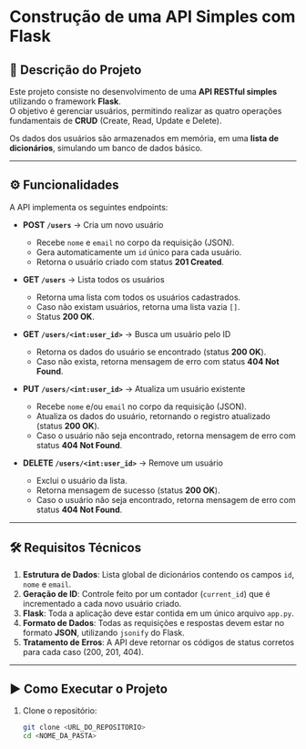 # Construção de uma API Simples com Flask  

## 📌 Descrição do Projeto  
Este projeto consiste no desenvolvimento de uma **API RESTful simples** utilizando o framework **Flask**.  
O objetivo é gerenciar usuários, permitindo realizar as quatro operações fundamentais de **CRUD** (Create, Read, Update e Delete).  

Os dados dos usuários são armazenados em memória, em uma **lista de dicionários**, simulando um banco de dados básico.  

---

## ⚙️ Funcionalidades  

A API implementa os seguintes endpoints:  

- **POST `/users`** → Cria um novo usuário  
  - Recebe `nome` e `email` no corpo da requisição (JSON).  
  - Gera automaticamente um `id` único para cada usuário.  
  - Retorna o usuário criado com status **201 Created**.  

- **GET `/users`** → Lista todos os usuários  
  - Retorna uma lista com todos os usuários cadastrados.  
  - Caso não existam usuários, retorna uma lista vazia `[]`.  
  - Status **200 OK**.  

- **GET `/users/<int:user_id>`** → Busca um usuário pelo ID  
  - Retorna os dados do usuário se encontrado (status **200 OK**).  
  - Caso não exista, retorna mensagem de erro com status **404 Not Found**.  

- **PUT `/users/<int:user_id>`** → Atualiza um usuário existente  
  - Recebe `nome` e/ou `email` no corpo da requisição (JSON).  
  - Atualiza os dados do usuário, retornando o registro atualizado (status **200 OK**).  
  - Caso o usuário não seja encontrado, retorna mensagem de erro com status **404 Not Found**.  

- **DELETE `/users/<int:user_id>`** → Remove um usuário  
  - Exclui o usuário da lista.  
  - Retorna mensagem de sucesso (status **200 OK**).  
  - Caso o usuário não seja encontrado, retorna mensagem de erro com status **404 Not Found**.  

---

## 🛠️ Requisitos Técnicos  

1. **Estrutura de Dados**: Lista global de dicionários contendo os campos `id`, `nome` e `email`.  
2. **Geração de ID**: Controle feito por um contador (`current_id`) que é incrementado a cada novo usuário criado.  
3. **Flask**: Toda a aplicação deve estar contida em um único arquivo `app.py`.  
4. **Formato de Dados**: Todas as requisições e respostas devem estar no formato **JSON**, utilizando `jsonify` do Flask.  
5. **Tratamento de Erros**: A API deve retornar os códigos de status corretos para cada caso (200, 201, 404).  

---

## ▶️ Como Executar o Projeto  

1. Clone o repositório:  
   ```bash
   git clone <URL_DO_REPOSITORIO>
   cd <NOME_DA_PASTA>

